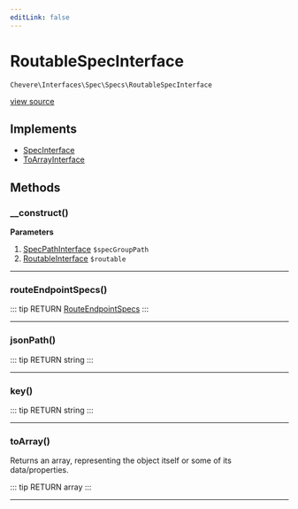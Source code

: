 ```yaml
---
editLink: false
---
```


# RoutableSpecInterface

`Chevere\Interfaces\Spec\Specs\RoutableSpecInterface`

[view source](https://github.com/chevere/chevere/blob/master/interfaces/Spec/Specs/RoutableSpecInterface.php)

## Implements

- [SpecInterface](../SpecInterface.md)
- [ToArrayInterface](../../To/ToArrayInterface.md)

## Methods

### __construct()

**Parameters**

1. [SpecPathInterface](../SpecPathInterface.md) `$specGroupPath`
2. [RoutableInterface](../../Router/RoutableInterface.md) `$routable`

---

### routeEndpointSpecs()

::: tip RETURN
[RouteEndpointSpecs](../../../Components/Spec/Specs/RouteEndpointSpecs.md)
:::

---

### jsonPath()

::: tip RETURN
string
:::

---

### key()

::: tip RETURN
string
:::

---

### toArray()

Returns an array, representing the object itself or some of its data/properties.

::: tip RETURN
array
:::

---
